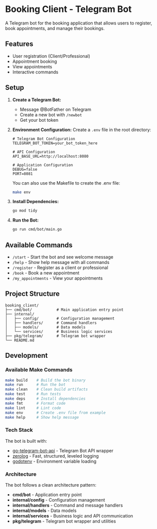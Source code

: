 # Booking Client - Telegram Bot

A Telegram bot for the booking application that allows users to register, book appointments, and manage their bookings.

## Features

- User registration (Client/Professional)
- Appointment booking
- View appointments
- Interactive commands

## Setup

1. **Create a Telegram Bot:**
   - Message @BotFather on Telegram
   - Create a new bot with `/newbot`
   - Get your bot token

2. **Environment Configuration:**
   Create a `.env` file in the root directory:
   ```env
   # Telegram Bot Configuration
   TELEGRAM_BOT_TOKEN=your_bot_token_here
   
   # API Configuration
   API_BASE_URL=http://localhost:8080
   
   # Application Configuration
   DEBUG=false
   PORT=8081
   ```
   
   You can also use the Makefile to create the .env file:
   ```bash
   make env
   ```

3. **Install Dependencies:**
   ```bash
   go mod tidy
   ```

4. **Run the Bot:**
   ```bash
   go run cmd/bot/main.go
   ```

## Available Commands

- `/start` - Start the bot and see welcome message
- `/help` - Show help message with all commands
- `/register` - Register as a client or professional
- `/book` - Book a new appointment
- `/my_appointments` - View your appointments

## Project Structure

```
booking_client/
├── cmd/bot/           # Main application entry point
├── internal/
│   ├── config/        # Configuration management
│   ├── handlers/      # Command handlers
│   ├── models/        # Data models
│   └── services/      # Business logic services
├── pkg/telegram/      # Telegram bot wrapper
└── README.md
```

## Development

### Available Make Commands

```bash
make build    # Build the bot binary
make run      # Run the bot
make clean    # Clean build artifacts
make test     # Run tests
make deps     # Install dependencies
make fmt      # Format code
make lint     # Lint code
make env      # Create .env file from example
make help     # Show help message
```

### Tech Stack

The bot is built with:
- [go-telegram-bot-api](https://github.com/go-telegram-bot-api/telegram-bot-api) - Telegram Bot API wrapper
- [zerolog](https://github.com/rs/zerolog) - Fast, structured, leveled logging
- [godotenv](https://github.com/joho/godotenv) - Environment variable loading

### Architecture

The bot follows a clean architecture pattern:
- **cmd/bot** - Application entry point
- **internal/config** - Configuration management
- **internal/handlers** - Command and message handlers
- **internal/models** - Data models
- **internal/services** - Business logic and API communication
- **pkg/telegram** - Telegram bot wrapper and utilities
